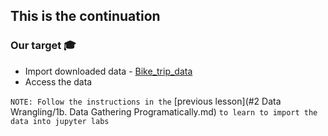 ## This is the continuation

### Our target 🎓
* Import downloaded data - [Bike_trip_data](https://drive.google.com/file/d/1F7969SsIB5Y2Iu5umJacoLC9xQMQQnnI/view?usp=sharing)
* Access the data

`NOTE: Follow the instructions in the` [previous lesson](#2 Data Wrangling/1b. Data Gathering Programatically.md) `to learn to import the data into jupyter labs`
